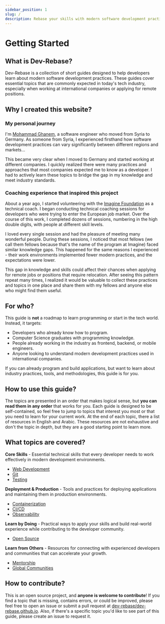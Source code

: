 ```yaml
---
sidebar_position: 1
slug: /
description: Rebase your skills with modern software development practices.
---
```


# Getting Started

## What is Dev-Rebase?

Dev-Rebase is a collection of short guides designed to help developers learn about modern software development practices. These guides cover essential topics that are commonly expected in today's tech industry, especially when working at international companies or applying for remote positions.

## Why I created this website?

### My personal journey

I'm [Mohammad Ghanem](https://www.linkedin.com/in/ghanem-mhd/), a software engineer who moved from Syria to Germany. As someone from Syria, I experienced firsthand how software development practices can vary significantly between different regions and markets...

This became very clear when I moved to Germany and started working at different companies. I quickly realized there were many practices and approaches that most companies expected me to know as a developer. I had to actively learn these topics to bridge the gap in my knowledge and meet industry standards.

### Coaching experience that inspired this project

About a year ago, I started volunteering with the [Imagine Foundation](https://www.joinimagine.com/) as a technical coach. I began conducting technical coaching sessions for developers who were trying to enter the European job market. Over the course of this work, I completed dozens of sessions, numbering in the high double digits, with people at different skill levels.

I loved every single session and had the pleasure of meeting many wonderful people. During these sessions, I noticed that most fellows (we call them fellows because that's the name of the program at Imagine) faced similar knowledge gaps. This happened for the same reasons I experienced - their work environments implemented fewer modern practices, and the expectations were lower.

This gap in knowledge and skills could affect their chances when applying for remote jobs or positions that require relocation. After seeing this pattern repeat many times, I realized it would be valuable to collect these practices and topics in one place and share them with my fellows and anyone else who might find them useful.

## For who?

This guide is **not** a roadmap to learn programming or start in the tech world. Instead, it targets:

- Developers who already know how to program.
- Computer Science graduates with programming knowledge.
- People already working in the industry as frontend, backend, or mobile engineers.
- Anyone looking to understand modern development practices used in international companies.

If you can already program and build applications, but want to learn about industry practices, tools, and methodologies, this guide is for you.

## How to use this guide?

The topics are presented in an order that makes logical sense, but **you can read them in any order** that works for you. Each guide is designed to be self-contained, so feel free to jump to topics that interest you most or that you need to learn for your current work. At the end of each topic, there a list of resources in English and Arabic. These resources are not exhaustive and don't the topic in depth, but they are a good starting point to learn more.

## What topics are covered?

**Core Skills** - Essential technical skills that every developer needs to work effectively in modern development environments.

- [Web Development](/web)
- [Git](/git)
- [Testing](/testing)

**Deployment & Production** - Tools and practices for deploying applications and maintaining them in production environments.

- [Containerization](/containerization)
- [CI/CD](/ci-cd)
- [Observability](/observability)

**Learn by Doing** - Practical ways to apply your skills and build real-world experience while contributing to the developer community.

- [Open Source](/open-source)

**Learn from Others** - Resources for connecting with experienced developers and communities that can accelerate your growth.

- [Mentorship](/mentorship)
- [Global Communities](/global-communities)

## How to contribute?

This is an open source project, and **anyone is welcome to contribute**! If you find a topic that is missing, contains errors, or could be improved, please feel free to open an issue or submit a pull request at [dev-rebase/dev-rebase.github.io](https://github.com/dev-rebase/dev-rebase.github.io). Also, if there's a specific topic you'd like to see part of this guide, please create an issue to request it.
